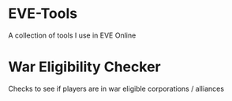 # EVE-Tools
A collection of tools I use in EVE Online



# War Eligibility Checker
Checks to see if players are in war eligible corporations / alliances

